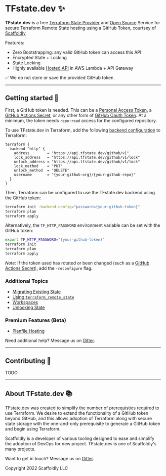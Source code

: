 # TFstate.dev ✨

**TFstate.dev** is a free [Terraform State Provider](https://www.terraform.io/language/settings/backends/http) and [Open Source](https://github.com/tfstate/github-sls-rest-api) Service for secure Terraform Remote State hosting using a GitHub Token, courtsey of [Scaffoldly](https://scaffold.ly)

Features:

- Zero Bootstrapping: any valid GitHub token can access this API
- Encrypted State + Locking
- State Locking
- Highly available [Hosted API](https://api.tfstate.dev/github/swagger.html) in AWS Lambda + API Gateway

✅ We do not store or save the provided GitHub token.

---

## Getting started 🚀

First, a GitHub token is needed. This can be a [Personal Access Token](https://docs.github.com/en/authentication/keeping-your-account-and-data-secure/creating-a-personal-access-token), a [GitHub Actions Secret](https://docs.github.com/en/actions/security-guides/automatic-token-authentication), or any other form of [GitHub Oauth Token](https://github.blog/2021-04-05-behind-githubs-new-authentication-token-formats/). At a minimum, the token needs `repo:read` access for the configured repository.

To use TFstate.dev in Terraform, add the following [backend configuration](https://www.terraform.io/language/settings/backends/http) to Terraform:

```hcl
terraform {
  backend "http" {
    address        = "https://api.tfstate.dev/github/v1"
    lock_address   = "https://api.tfstate.dev/github/v1/lock"
    unlock_address = "https://api.tfstate.dev/github/v1/lock"
    lock_method    = "PUT"
    unlock_method  = "DELETE"
    username       = "{your-github-org}/{your-github-repo}"
  }
}
```

Then, Terraform can be configured to use the TFstate.dev backend using the GitHub token:

```bash
terraform init -backend-config="password={your-github-token}"
terraform plan
terraform apply
```

Alternatively, the `TF_HTTP_PASSWORD` environment variable can be set with the GitHub token:

```bash
export TF_HTTP_PASSWORD="{your-github-token}"
terraform init
terraform plan
terraform apply
```

_Note_: If the token used has rotated or been changed (such as a [GitHub Actions Secret](https://docs.github.com/en/actions/security-guides/automatic-token-authentication)), add the `-reconfigure` flag.

### Additional Topics

- [Migrating Existing State](migrating.md)
- [Using `terraform_remote_state`](remote_state.md)
- [Workspaces](workspaces.md)
- [Unlocking State](unlocking.md)

### Premium Features (Beta)

- [Planfile Hosting](planfile_hosting.md)

Need additional help? Message us on [Gitter](https://gitter.im/tfstate/community).

---

## Contributing 💪

TODO

---

## About TFstate.dev 📚

TFstate.dev was created to simplify the number of prerequisties required to use Terraform. We desire to extend the functionality of a GitHub token beyond GitHub, and this allows adoption of Terraform along with secure state storage with the one-and-only prerequisite to generate a GitHub token and begin using Terraform.

Scaffoldly is a developer of various tooling designed to ease and simplify the adoption of DevOps for new project. TFstate.dev is one of Scaffoldly's many projects.

Want to get in touch? Message us on [Gitter](https://gitter.im/tfstate/community).

Copyright 2022 Scaffoldly LLC
